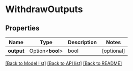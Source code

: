 # WithdrawOutputs

## Properties

Name | Type | Description | Notes
------------ | ------------- | ------------- | -------------
**output** | Option<**bool**> | bool | [optional]

[[Back to Model list]](../README.md#documentation-for-models) [[Back to API list]](../README.md#documentation-for-api-endpoints) [[Back to README]](../README.md)


